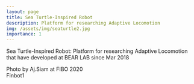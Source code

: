 ```yaml
---
layout: page
title: Sea Turtle-Inspired Robot
description: Platform for researching Adaptive Locomotion 
img: /assets/img/seaturtle2.jpg
importance: 1
---
```


Sea Turtle-Inspired Robot: Platform for researching Adaptive Locomotion that have developed at BEAR LAB since Mar 2018

<div class="row">
    <div class="col-sm mt-3 mt-md-0">
        <img class="img-fluid rounded z-depth-1" src="{{ '/assets/img/seaturtle2.jpg' | relative_url }}" alt="" title="Finbot"/>
    </div>
</div>
<div class="caption">
    Photo by Aj.Siam at FIBO 2020
</div>

<div class="row">
    <div class="col-sm mt-3 mt-md-0">
        <img class="img-fluid rounded z-depth-1" src="{{ '/assets/img/seaturtle1.jpg' | relative_url }}" alt="" title="Finbot"/>
    </div>
</div>
<div class="caption">
    Finbot1
</div>

